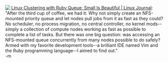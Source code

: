 <img src="http://images.google.com/images?q=tbn:0cOTE4gqiBUJ:http://www.linux-mag.com/2002-04/img/ruby_01.gif" align="left"> <a href="http://www.linuxjournal.com/article/7922">Linux Clustering with Ruby Queue: Small Is Beautiful | Linux Journal</a>: "After the third cup of coffee, we had it: Why not simply create an NFS-mounted priority queue and let nodes pull jobs from it as fast as they could? No scheduler, no process migration, no central controller, no kernel mods--simply a collection of compute nodes working as fast as possible to complete a list of tasks. But there was one big question: was accessing an NFS-mounted queue concurrently from many nodes possible to do safely? Armed with my favorite development tools--a brilliant IDE named Vim and the Ruby programming language--I aimed to find out."
<br />-m
<br />